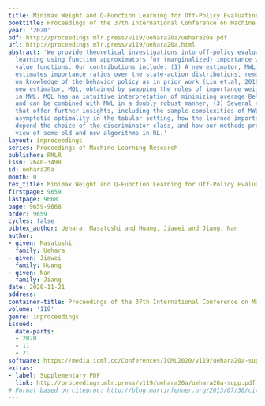 ```yaml
---
title: Minimax Weight and Q-Function Learning for Off-Policy Evaluation
booktitle: Proceedings of the 37th International Conference on Machine Learning
year: '2020'
pdf: http://proceedings.mlr.press/v119/uehara20a/uehara20a.pdf
url: http://proceedings.mlr.press/v119/uehara20a.html
abstract: 'We provide theoretical investigations into off-policy evaluation in reinforcement
  learning using function approximators for (marginalized) importance weights and
  value functions. Our contributions include: (1) A new estimator, MWL, that directly
  estimates importance ratios over the state-action distributions, removing the reliance
  on knowledge of the behavior policy as in prior work (Liu et.al, 2018), (2) Another
  new estimator, MQL, obtained by swapping the roles of importance weights and value-functions
  in MWL. MQL has an intuitive interpretation of minimizing average Bellman errors
  and can be combined with MWL in a doubly robust manner, (3) Several additional results
  that offer further insights, including the sample complexities of MWL and MQL, their
  asymptotic optimality in the tabular setting, how the learned importance weights
  depend the choice of the discriminator class, and how our methods provide a unified
  view of some old and new algorithms in RL.'
layout: inproceedings
series: Proceedings of Machine Learning Research
publisher: PMLR
issn: 2640-3498
id: uehara20a
month: 0
tex_title: Minimax Weight and Q-Function Learning for Off-Policy Evaluation
firstpage: 9659
lastpage: 9668
page: 9659-9668
order: 9659
cycles: false
bibtex_author: Uehara, Masatoshi and Huang, Jiawei and Jiang, Nan
author:
- given: Masatoshi
  family: Uehara
- given: Jiawei
  family: Huang
- given: Nan
  family: Jiang
date: 2020-11-21
address: 
container-title: Proceedings of the 37th International Conference on Machine Learning
volume: '119'
genre: inproceedings
issued:
  date-parts:
  - 2020
  - 11
  - 21
software: https://media.icml.cc/Conferences/ICML2020/v119/uehara20a-supp.zip
extras:
- label: Supplementary PDF
  link: http://proceedings.mlr.press/v119/uehara20a/uehara20a-supp.pdf
# Format based on citeproc: http://blog.martinfenner.org/2013/07/30/citeproc-yaml-for-bibliographies/
---
```

